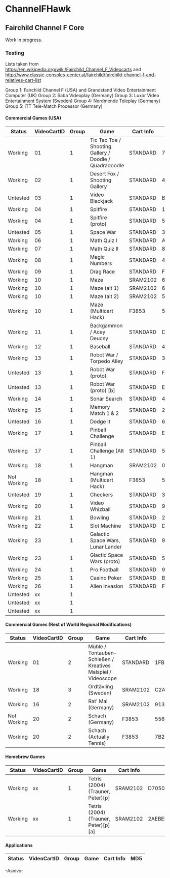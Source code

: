 ﻿# ChannelFHawk
## Fairchild Channel F Core

Work in progress.

### Testing

Lists taken from https://en.wikipedia.org/wiki/Fairchild_Channel_F_Videocarts and http://www.classic-consoles-center.at/fairchild/fairchild-channel-f-and-relatives-cart-list

Group 1: Fairchild Channel F (USA) and Grandstand Video Entertainment Computer (UK)
Group 2: Saba Videoplay (Germany)
Group 3: Luxor Video Entertainment System (Sweden)
Group 4: Nordmende Teleplay (Germany)
Group 5: ITT Tele-Match Processor (Germany)

#### Commercial Games (USA)

| Status | VideoCartID | Group | Game | Cart Info | MD5
| --- | --- | --- | --- | --- | --- |
| Working | 01 | 1 | Tic Tac Toe / Shooting Gallery / Doodle / Quadradoodle | STANDARD | 7E5C26A6D1F9A90C68669A9800BA522D |
| Working  | 02 | 1 | Desert Fox / Shooting Gallery | STANDARD | 4F11F13CBCA685CB20E888F87B3B1586 |
| Untested | 03 | 1 | Video Blackjack | STANDARD | B074C867F235FB69CED96C6916673B45 |
| Working | 04 | 1 | Spitfire | STANDARD | 1B409FE1154584F4D1AB76B344A73D99 |
| Working | 04 | 1 | Spitfire (proto) | STANDARD | 5B86FE22007E6D0A92247809AC8934E9 |
| Untested | 05 | 1 | Space War | STANDARD | 32CCA8FF09041A39251D7AADE21EE22F |
| Working | 06 | 1 | Math Quiz I | STANDARD | A8E6103FCAE4D0F9E14D9EDCFC3FC493 |
| Working | 07 | 1 | Math Quiz II | STANDARD | 86B77EAFDF7B806E19E01724987E384F |
| Working | 08 | 1 | Magic Numbers | STANDARD | 4C10FA5C7316C59EFA241043FC67DFA8 |
| Working | 09 | 1 | Drag Race | STANDARD | F80AF74B09D058B90E719BB7DFBDD50E |
| Working | 10 | 1 | Maze | SRAM2102 | 6565DF74539476D66FD78DE1BAC0259C |
| Working | 10 | 1 | Maze (alt 1) | SRAM2102 | 6565DF74539476D66FD78DE1BAC0259C |
| Working | 10 | 1 | Maze (alt 2) | SRAM2102 | 5DB71E3B0CD13F7C42790A2CD9072CA1 |
| Working | 10 | 1 | Maze (Multicart Hack) | F3853 | 5DB71E3B0CD13F7C42790A2CD9072CA1 |
| Working | 11 | 1 | Backgammon / Acey Deucey | STANDARD | D89B48AE8C906488CAAC2B2AE1D63D88 |
| Working | 12 | 1 | Baseball | STANDARD | 4FA83F734C139963AA02BDBB7A52E500 |
| Working | 13 | 1 | Robot War / Torpedo Alley | STANDARD | 3783B6AC359E21B99CFA17773AA811C6 |
| Untested | 13 | 1 | Robot War (proto) | STANDARD | FACB452602F59FDDDE1CFBC4D598A282 |
| Untested | 13 | 1 | Robot War (proto) [b] | STANDARD | E1FB8D61FFE07B53869A93A8AD0C04A8 |
| Working | 14 | 1 | Sonar Search | STANDARD | 4CB12EDAE37DF23851884B82CA410754 |
| Working | 15 | 1 | Memory Match 1 & 2 | STANDARD | 2B3CA549E27579E4519A765FD8F52D0F |
| Untested | 16 | 1 | Dodge It | STANDARD | 6FFEDAED3C5CD8BA74D98901849CC451 |
| Working | 17 | 1 | Pinball Challenge | STANDARD | E90339B7068C6227D54F3C0CA637E017 |
| Working | 17 | 1 | Pinball Challenge (Alt 1) | STANDARD | 5CBCDA1C44F0DAD02B0DFE209B6325D5 |
| Working | 18 | 1 | Hangman | SRAM2102 | 0124CD0B61DF5502AABD59029CCB6D5A |
| Not Working | 18 | 1 | Hangman (Multicart Hack) | F3853 | 533BAC14DE68FBA49078EEF8E9502DD2 |
| Untested | 19 | 1 | Checkers | STANDARD | 35D61D40EF7EC337CBA092AABAC74DBD |
| Working | 20 | 1 | Video Whizball | STANDARD | 90A9B3952568F91502A7088BFB0AE07E |
| Working | 21 | 1 | Bowling | STANDARD | 25E231E7A464A32B4715BFB47AF89240 |
| Working | 22 | 1 | Slot Machine | STANDARD | DFB66EE145FAB65062FDEADAFC8DC34C |
| Working | 23 | 1 | Galactic Space Wars, Lunar Lander | STANDARD | 9E0711B140E22729687DB1E1354980AB |
| Working | 23 | 1 | Glactic Space Wars (proto) | STANDARD | 5CCCEE534FD002AF6EB4FCAAA6B95D88 |
| Working | 24 | 1 | Pro Football | STANDARD | 9A894D745356A050F95410983C3BC54A |
| Working | 25 | 1 | Casino Poker | STANDARD | BB7F7BBBE21F142591CDCAFA98D7F6E4 |
| Working | 26 | 1 | Alien Invasion | STANDARD | F7BF7D55A7660FFA80D08AD1BA903FF7 |
| Untested | xx | 1 |  |  |  |
| Untested | xx | 1 |  |  |  |
| Untested | xx | 1 |  |  |  |

#### Commercial Games (Rest of World Regional Modifications)

| Status | VideoCartID | Group | Game | Cart Info | MD5
| --- | --- | --- | --- | --- | --- |
| Working | 01 | 2 | Mühle / Tontauben-Schießen / Kreatives Malspiel / Videoscope | STANDARD | 1FBD86DCCA0E4619963B902C48AE77F2 |
| Working | 18 | 3 | Ordtävling (Sweden) | SRAM2102 | C2A44D22D3865B036479E9311C74D3AD |
| Working | 16 | 2 | Rat' Mal (Germany) | SRAM2102 | 913ECBAA30816C6D78DE8651251761FC |
| Not Working | 20 | 2 | Schach (Germany) | F3853 | 5568205F926333914DEDC8EF8BF16AF2 |
| Working | 20 | 2 | Schach (Actually Tennis) | F3853 | 7B227DE474806A8AB9474C4716A270B7 |


#### Homebrew Games

| Status | VideoCartID | Group | Game | Cart Info | MD5
| --- | --- | --- | --- | --- | --- |
| Working | xx | 1 | Tetris (2004)(Trauner, Peter)[p] | SRAM2102 | D7050AF61479AA549206250441AA2B0F |
| Working | xx | 1 | Tetris (2004)(Trauner, Peter)[p][a] | SRAM2102 | 2AEBEDA05478E8B7F5C1ECA037AC6C2F |

#### Applications

| Status | VideoCartID | Group | Game | Cart Info | MD5
| --- | --- | --- | --- | --- | --- |

-Asnivor